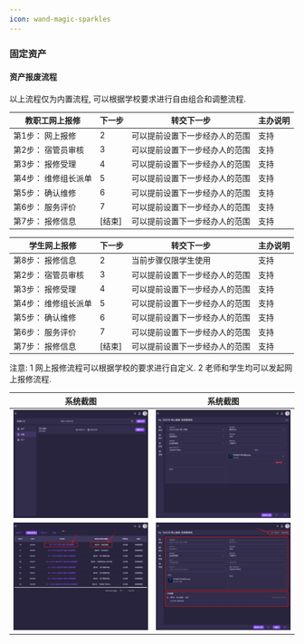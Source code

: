 ```yaml
---
icon: wand-magic-sparkles
---
```


### 固定资产
#### 资产报废流程
以上流程仅为内置流程, 可以根据学校要求进行自由组合和调整流程.

| 教职工网上报修  | 下一步 | 转交下一步 | 主办说明 |
|-------|-----------|-------|----------|
| 第1步： 网上报修      | 2 | 可以提前设置下一步经办人的范围 | 支持  |
| 第2步： 宿管员审核    | 3 | 可以提前设置下一步经办人的范围 | 支持  |
| 第3步： 报修受理      | 4 | 可以提前设置下一步经办人的范围 | 支持  |
| 第4步： 维修组长派单  | 5 | 可以提前设置下一步经办人的范围 | 支持  |
| 第5步： 确认维修      | 6 | 可以提前设置下一步经办人的范围 | 支持  |
| 第6步： 服务评价      | 7 | 可以提前设置下一步经办人的范围 | 支持  |
| 第7步： 报修信息      | [结束] | 可以提前设置下一步经办人的范围 | 支持  |

| 学生网上报修  | 下一步 | 转交下一步 | 主办说明 |
|-------|-----------|-------|----------|
| 第8步： 报修信息      | 2 | 当前步骤仅限学生使用 | 支持  |
| 第2步： 宿管员审核    | 3 | 可以提前设置下一步经办人的范围 | 支持  |
| 第3步： 报修受理      | 4 | 可以提前设置下一步经办人的范围 | 支持  |
| 第4步： 维修组长派单  | 5 | 可以提前设置下一步经办人的范围 | 支持  |
| 第5步： 确认维修      | 6 | 可以提前设置下一步经办人的范围 | 支持  |
| 第6步： 服务评价      | 7 | 可以提前设置下一步经办人的范围 | 支持  |
| 第7步： 报修信息      | [结束] | 可以提前设置下一步经办人的范围 | 支持  |


注意:
1 网上报修流程可以根据学校的要求进行自定义.
2 老师和学生均可以发起网上报修流程.

| 系统截图  | 系统截图 |
|-------|-----------|
| <img src="./images/01.png" > | <img src="./images/02.png" > |
| <img src="./images/03.png" > | <img src="./images/04.png" > |